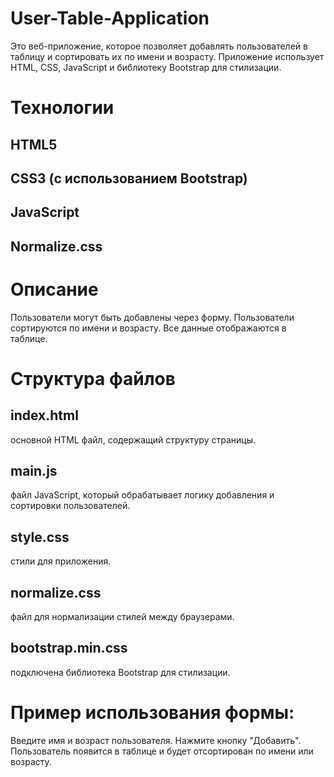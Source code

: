 # User-Table-Application
Это веб-приложение, которое позволяет добавлять пользователей в таблицу и сортировать их по имени и возрасту. Приложение использует HTML, CSS, JavaScript и библиотеку Bootstrap для стилизации.
# Технологии
## HTML5
## CSS3 (с использованием Bootstrap)
## JavaScript
## Normalize.css


# Описание
Пользователи могут быть добавлены через форму.
Пользователи сортируются по имени и возрасту.
Все данные отображаются в таблице.

# Структура файлов
## index.html 
основной HTML файл, содержащий структуру страницы.
## main.js 
файл JavaScript, который обрабатывает логику добавления и сортировки пользователей.
## style.css 
стили для приложения.
## normalize.css 
файл для нормализации стилей между браузерами.
## bootstrap.min.css 
подключена библиотека Bootstrap для стилизации.

# Пример использования формы:

Введите имя и возраст пользователя.
Нажмите кнопку "Добавить".
Пользователь появится в таблице и будет отсортирован по имени или возрасту.
